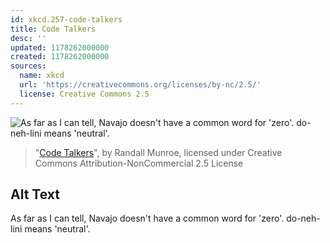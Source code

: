 ```yaml
---
id: xkcd.257-code-talkers
title: Code Talkers
desc: ''
updated: 1178262000000
created: 1178262000000
sources:
  name: xkcd
  url: 'https://creativecommons.org/licenses/by-nc/2.5/'
  license: Creative Commons 2.5
---
```

![As far as I can tell, Navajo doesn't have a common word for 'zero'.  do-neh-lini means 'neutral'.](https://imgs.xkcd.com/comics/code_talkers.png)
> "[Code Talkers](https://xkcd.com/257/)", by Randall Munroe, licensed under Creative Commons Attribution-NonCommercial 2.5 License

## Alt Text
As far as I can tell, Navajo doesn't have a common word for 'zero'.  do-neh-lini means 'neutral'.
